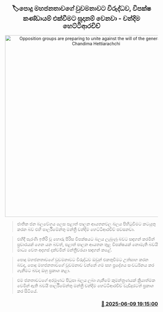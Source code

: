 <p align='center'><b><h2 align='center' title='Opposition groups are preparing to unite against the will of the general public - Chandima Hettiarachchi'>🏷පොදු මහජනතාව‍ගේ වුවමනාවට විරුද්ධව, විපක්ෂ කණ්ඩායම් එක්වීමට සූදානම් වෙනවා - චන්දිම හෙට්ටිආරචිච්</h2></b></p>
<p align='center'><img src='https://helakuru.sgp1.cdn.digitaloceanspaces.com/esana/images/lib/chandima-pm.jpg' width='600' alt='Opposition groups are preparing to unite against the will of the general public - Chandima Hettiarachchi'></p>

> ජාතික ජන බලවේගය ලෙස පළාත් පාලන ආයතනවල බලය පිහිටුවීමට කටයුතු කරන බව එහි පාර්ලිමේන්තු මන්ත්‍රී චන්දිම හෙට්ටිආරචිච් පවසනවා.

> එහිදී පැරණි ඉතිරි වූ හොරු පිරිස විපක්ෂයට බලය ලැබුණු බවට සඳහන් කරමින් ප්‍රචාරයක් ගෙන යන බවත්, පළාත් පාලන ආයතන තුළ විපක්ෂයක් නොමැති බවයි මාධ්‍ය වෙත අදහස් දක්වමින් මන්ත්‍රීවරයා සඳහන් කළේ.

> පොදු මහජනතාව‍ගේ වුවමනාවට විරුද්ධව ඔවුන් එකතුවීමට උත්සාහ කරන බවද, පොදු මහජනතාවගේ වුවමනාව වන්නේ ගම සහ ප්‍රදේශය සංවර්ධනය කර ගැනීමට බවද ඔහු ප්‍රකාශ කළා.

> එම ජනතාවටගේ අරමුණට පිටුපා බලය ලබා ගැනීමේ කුමන්ත්‍රණයක් ක්‍රියාත්මක වෙමින් ඇති බවයි පාර්ලිමේන්තු මන්ත්‍රී චන්දිම හෙට්ටිආරචිච් වැඩිදුරටත් ප්‍රකාශ කර සිටියේ.



<h3 align='right'><a href='https://www.helakuru.lk/esana/p/110845/'>📅 2025-06-09 19:15:00</a></h3>

